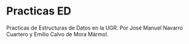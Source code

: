 # Practicas ED
Practicas de Estructuras de Datos en la UGR.
Por José Manuel Navarro Cuartero y Emilio Calvo de Mora Mármol.
